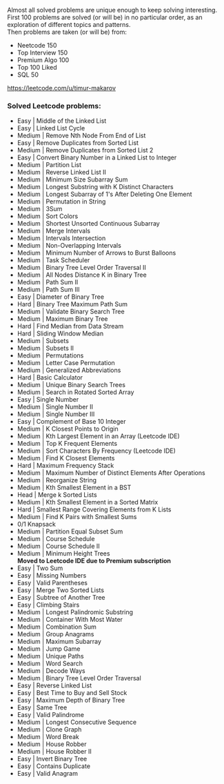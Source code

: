 Almost all solved problems are unique enough to keep solving interesting. \
First 100 problems are solved (or will be) in no particular order, as an exploration of different topics and patterns. \
Then problems are taken (or will be) from:
- Neetcode 150
- Top Interview 150
- Premium Algo 100
- Top 100 Liked
- SQL 50

https://leetcode.com/u/timur-makarov

### Solved Leetcode problems:
- Easy | Middle of the Linked List
- Easy | Linked List Cycle
- Medium | Remove Nth Node From End of List
- Easy | Remove Duplicates from Sorted List
- Medium | Remove Duplicates from Sorted List 2
- Easy | Convert Binary Number in a Linked List to Integer
- Medium | Partition List
- Medium | Reverse Linked List II
- Medium | Minimum Size Subarray Sum
- Medium | Longest Substring with K Distinct Characters
- Medium | Longest Subarray of 1's After Deleting One Element
- Medium | Permutation in String
- Medium | 3Sum
- Medium | Sort Colors
- Medium | Shortest Unsorted Continuous Subarray
- Medium | Merge Intervals
- Medium | Intervals Intersection
- Medium | Non-Overlapping Intervals
- Medium | Minimum Number of Arrows to Burst Balloons
- Medium | Task Scheduler
- Medium | Binary Tree Level Order Traversal II
- Medium | All Nodes Distance K in Binary Tree
- Medium | Path Sum II
- Medium | Path Sum III
- Easy | Diameter of Binary Tree
- Hard | Binary Tree Maximum Path Sum
- Medium | Validate Binary Search Tree
- Medium | Maximum Binary Tree
- Hard | Find Median from Data Stream
- Hard | Sliding Window Median
- Medium | Subsets
- Medium | Subsets II
- Medium | Permutations
- Medium | Letter Case Permutation
- Medium | Generalized Abbreviations
- Hard | Basic Calculator
- Medium | Unique Binary Search Trees
- Medium | Search in Rotated Sorted Array
- Easy | Single Number
- Medium | Single Number II
- Medium | Single Number III
- Easy | Complement of Base 10 Integer
- Medium | K Closest Points to Origin
- Medium | Kth Largest Element in an Array (Leetcode IDE)
- Medium | Top K Frequent Elements
- Medium | Sort Characters By Frequency (Leetcode IDE)
- Medium | Find K Closest Elements
- Hard | Maximum Frequency Stack
- Medium | Maximum Number of Distinct Elements After Operations
- Medium | Reorganize String
- Medium | Kth Smallest Element in a BST
- Head | Merge k Sorted Lists
- Medium | Kth Smallest Element in a Sorted Matrix
- Hard | Smallest Range Covering Elements from K Lists
- Medium | Find K Pairs with Smallest Sums
- 0/1 Knapsack
- Medium | Partition Equal Subset Sum
- Medium | Course Schedule
- Medium | Course Schedule II
- Medium | Minimum Height Trees \
**Moved to Leetcode IDE due to Premium subscription**
- Easy | Two Sum
- Easy | Missing Numbers
- Easy | Valid Parentheses
- Easy | Merge Two Sorted Lists
- Easy | Subtree of Another Tree
- Easy | Climbing Stairs
- Medium | Longest Palindromic Substring
- Medium | Container With Most Water
- Medium | Combination Sum
- Medium | Group Anagrams
- Medium | Maximum Subarray
- Medium | Jump Game
- Medium | Unique Paths
- Medium | Word Search
- Medium | Decode Ways
- Medium | Binary Tree Level Order Traversal
- Easy | Reverse Linked List
- Easy | Best Time to Buy and Sell Stock
- Easy | Maximum Depth of Binary Tree
- Easy | Same Tree
- Easy | Valid Palindrome
- Medium | Longest Consecutive Sequence
- Medium | Clone Graph
- Medium | Word Break
- Medium | House Robber
- Medium | House Robber II
- Easy | Invert Binary Tree
- Easy | Contains Duplicate
- Easy | Valid Anagram